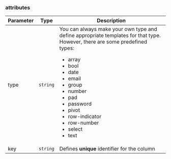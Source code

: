 ### attributes

<table class="attributes">
<thead>
	<tr>
		<th>Parameter</th>
		<th>Type</th>
		<th>Description</th>
	</tr>
</thead>
<tbody>
	<tr>
	  <td>type</td>
	  <td><code>string</code></td>
	  <td>You can always make your own type and define appropriate templates for that type. However, there are some predefined types:
		<ul>
	  		<li>array</li>
	  		<li>bool</li>
	  		<li>date</li>
	  		<li>email</li>
	  		<li>group</li>
	  		<li>number</li>
	  		<li>pad</li>
	  		<li>password</li>
	  		<li>pivot</li>
	  		<li>row-indicator</li>
	  		<li>row-number</li>
	  		<li>select</li>
	  		<li>text</li>
	   </ul>
	  </td>
	</tr>
	<tr>
		<td>key</td>
		<td><code>string</code></td>
		<td>Defines <strong>unique</strong> identifier for the column</td>
	</tr>
</tbody>
</table>